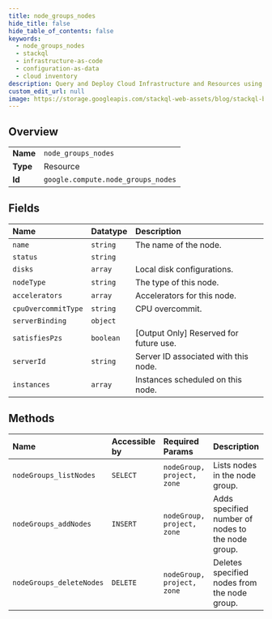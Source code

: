 ```yaml
---
title: node_groups_nodes
hide_title: false
hide_table_of_contents: false
keywords:
  - node_groups_nodes
  - stackql
  - infrastructure-as-code
  - configuration-as-data
  - cloud inventory
description: Query and Deploy Cloud Infrastructure and Resources using SQL
custom_edit_url: null
image: https://storage.googleapis.com/stackql-web-assets/blog/stackql-blog-post-featured-image.png
---
```

  
    

## Overview
<table><tbody>
<tr><td><b>Name</b></td><td><code>node_groups_nodes</code></td></tr>
<tr><td><b>Type</b></td><td>Resource</td></tr>
<tr><td><b>Id</b></td><td><code>google.compute.node_groups_nodes</code></td></tr>
</tbody></table>

## Fields
| Name | Datatype | Description |
|:-----|:---------|:------------|
| `name` | `string` | The name of the node. |
| `status` | `string` |  |
| `disks` | `array` | Local disk configurations. |
| `nodeType` | `string` | The type of this node. |
| `accelerators` | `array` | Accelerators for this node. |
| `cpuOvercommitType` | `string` | CPU overcommit. |
| `serverBinding` | `object` |  |
| `satisfiesPzs` | `boolean` | [Output Only] Reserved for future use. |
| `serverId` | `string` | Server ID associated with this node. |
| `instances` | `array` | Instances scheduled on this node. |
## Methods
| Name | Accessible by | Required Params | Description |
|:-----|:--------------|:----------------|:------------|
| `nodeGroups_listNodes` | `SELECT` | `nodeGroup, project, zone` | Lists nodes in the node group. |
| `nodeGroups_addNodes` | `INSERT` | `nodeGroup, project, zone` | Adds specified number of nodes to the node group. |
| `nodeGroups_deleteNodes` | `DELETE` | `nodeGroup, project, zone` | Deletes specified nodes from the node group. |
